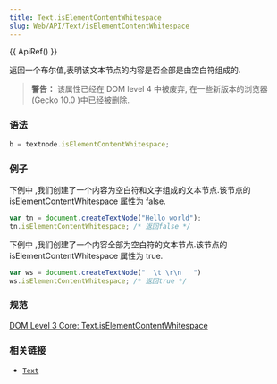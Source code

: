 ```yaml
---
title: Text.isElementContentWhitespace
slug: Web/API/Text/isElementContentWhitespace
---
```

{{ ApiRef() }}

返回一个布尔值,表明该文本节点的内容是否全部是由空白符组成的.

> **警告：** 该属性已经在 DOM level 4 中被废弃, 在一些新版本的浏览器(Gecko 10.0 )中已经被删除.

### 语法

```js
b = textnode.isElementContentWhitespace;
```

### 例子

下例中 ,我们创建了一个内容为空白符和文字组成的文本节点.该节点的 isElementContentWhitespace 属性为 false.

```js
var tn = document.createTextNode("Hello world");
tn.isElementContentWhitespace; /* 返回false */
```

下例中 ,我们创建了一个内容全部为空白符的文本节点.该节点的 isElementContentWhitespace 属性为 true.

```js
var ws = document.createTextNode("  \t \r\n   ")
ws.isElementContentWhitespace; /* 返回true */
```

### 规范

[DOM Level 3 Core: Text.isElementContentWhitespace](http://www.w3.org/TR/DOM-Level-3-Core/core.html#Text3-isElementContentWhitespace)

### 相关链接

- [`Text`](/zh-cn/DOM/Text)
